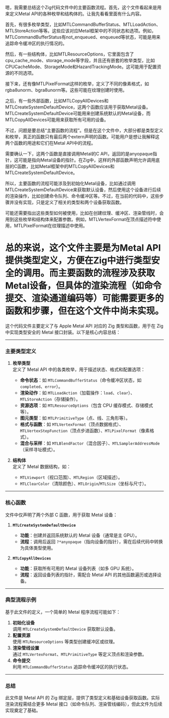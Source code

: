 嗯，我需要总结这个Zig代码文件中的主要函数流程。首先，这个文件看起来是用来定义Metal API的各种枚举和结构体的。让我先看看里面有什么内容。

首先，有很多枚举类型，比如MTLCommandBufferStatus、MTLLoadAction、MTLStoreAction等等。这些应该对应Metal框架中的不同状态和选项。例如，MTLCommandBufferStatus有not_enqueued、enqueued等状态，可能是用来追踪命令缓冲区的执行情况的。

然后，有一些结构体，比如MTLResourceOptions，它里面包含了cpu_cache_mode、storage_mode等字段，并且还有嵌套的枚举类型，比如CPUCacheMode、StorageMode和HazardTrackingMode。这可能用于配置资源的不同选项。

接下来，还有像MTLPixelFormat这样的枚举，定义了不同的像素格式，如rgba8unorm、bgra8unorm等。这些可能在纹理创建时使用。

之后，有一些外部函数，比如MTLCopyAllDevices和MTLCreateSystemDefaultDevice，这两个函数应该用于获取Metal设备。MTLCreateSystemDefaultDevice可能用来创建系统默认的Metal设备，而MTLCopyAllDevices可能用来获取所有可用的设备。

不过，问题是要总结“主要函数的流程”。但是在这个文件中，大部分都是类型定义和枚举，真正的函数只有最后两个extern声明的函数。可能用户是想让我解释这两个函数的用途和它们在Metal API中的流程。

需要确认一下，这两个函数是直接调用Metal的C API，返回的是anyopaque指针，这可能是指向Metal设备的指针。在Zig中，这样的外部函数声明允许调用底层的C函数，比如Metal框架中的MTLCopyAllDevices和MTLCreateSystemDefaultDevice。

所以，主要函数的流程可能涉及到初始化Metal设备，比如通过调用MTLCreateSystemDefaultDevice来获取默认设备，然后使用这个设备进行后续的渲染操作，比如创建命令队列、命令缓冲区等。不过，在当前的代码中，这些步骤并没有实现，只是定义了相关的类型和两个设备获取函数。

可能还需要指出这些类型如何被使用，比如在创建纹理、缓冲区、渲染管线时，会用到这些枚举和结构体来配置参数。例如，MTLVertexFormat在顶点描述符中使用，MTLPixelFormat在纹理描述中使用。

总的来说，这个文件主要是为Metal API提供类型定义，方便在Zig中进行类型安全的调用。而主要函数的流程涉及获取Metal设备，但具体的渲染流程（如命令提交、渲染通道编码等）可能需要更多的函数和步骤，但在这个文件中尚未实现。
================================================
这个代码文件主要定义了与 Apple Metal API 对应的 Zig 类型和函数，用于在 Zig 中实现类型安全的 Metal 接口封装。以下是核心内容总结：

---

### **主要类型定义**
1. **枚举类型**  
   定义了 Metal API 中的各类枚举，用于描述状态、格式和配置选项：
   - **命令状态**：如 `MTLCommandBufferStatus`（命令缓冲区状态，如 `completed`、`error`）。
   - **渲染动作**：如 `MTLLoadAction`（加载操作：`load`、`clear`）、`MTLStoreAction`（存储操作）。
   - **资源选项**：如 `MTLResourceOptions`（包含 CPU 缓存模式、存储模式等）。
   - **图元类型**：如 `MTLPrimitiveType`（点、线、三角形等）。
   - **格式与函数**：如 `MTLVertexFormat`（顶点数据格式）、`MTLVertexStepFunction`（顶点步进函数）、`MTLPixelFormat`（像素格式）。
   - **混合与采样**：如 `MTLBlendFactor`（混合因子）、`MTLSamplerAddressMode`（采样寻址模式）。

2. **结构体**  
   定义了 Metal 数据结构，如：
   - `MTLViewport`（视口范围）、`MTLRegion`（区域描述）。
   - `MTLClearColor`（清除颜色）、`MTLOrigin`/`MTLSize`（坐标与尺寸）。

---

### **核心函数**
文件中仅声明了两个外部 C 函数，用于获取 Metal 设备：
1. **`MTLCreateSystemDefaultDevice`**  
   - **功能**：创建并返回系统默认的 Metal 设备（通常是主 GPU）。
   - **流程**：调用后返回 `?*anyopaque`（指向设备的指针），需在后续代码中转换为具体类型使用。

2. **`MTLCopyAllDevices`**  
   - **功能**：获取所有可用的 Metal 设备列表（如多 GPU 系统）。
   - **流程**：返回设备列表的指针，需配合 Metal API 的其他函数遍历或选择设备。

---

### **典型流程示例**
基于此文件的定义，一个简单的 Metal 程序流程可能如下：
1. **初始化设备**  
   调用 `MTLCreateSystemDefaultDevice` 获取默认设备。
2. **配置资源**  
   使用 `MTLResourceOptions` 等类型创建缓冲区或纹理。
3. **渲染管线设置**  
   通过 `MTLVertexFormat`、`MTLPrimitiveType` 等定义顶点和渲染参数。
4. **命令提交**  
   利用 `MTLCommandBufferStatus` 追踪命令缓冲区的执行状态。

---

### **总结**
此文件是 Metal API 的 Zig 绑定层，提供了类型定义和基础设备获取函数。实际渲染流程需结合更多 Metal 接口（如命令队列、渲染管线编码），但此文件为后续实现奠定了基础。